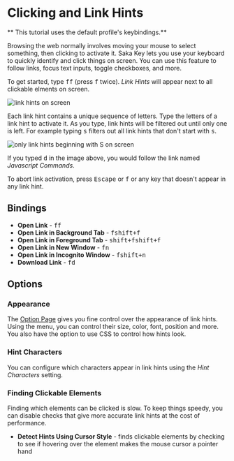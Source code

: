 # Clicking and Link Hints

** This tutorial uses the default profile's keybindings.**

Browsing the web normally involves moving your mouse to select something, then clicking to activate it. Saka Key lets you use your keyboard to quickly identify and click things on screen. You can use this feature to follow links, focus text inputs, toggle checkboxes, and more.

To get started, type <kbd>f</kbd><kbd>f</kbd> (press <kbd>f</kbd> twice). *Link Hints* will appear next to all clickable elments on screen.

![link hints on screen](/images/link_hints.png)

Each link hint contains a unique sequence of letters. Type the letters of a link hint to activate it. As you type, link hints will be filtered out until only one is left. For example typing <kbd>s</kbd> filters out all link hints that don't start with <kbd>s</kbd>.

![only link hints beginning with S on screen](/images/link_hints_filtered.png)

If you typed <kbd>d</kbd> in the image above, you would follow the link named *Javascript Commands*.

To abort link activation, press <kbd>Escape</kbd> or <kbd>f</kbd> or any key that doesn't appear in any link hint.

## Bindings

* **Open Link** - <kbd>f</kbd><kbd>f</kbd>
* **Open Link in Background Tab** - <kbd>f</kbd><kbd>shift+f</kbd>
* **Open Link in Foreground Tab** - <kbd>shift+f</kbd><kbd>shift+f</kbd>
* **Open Link in New Window** - <kbd>f</kbd><kbd>n</kbd>
* **Open Link in Incognito Window** - <kbd>f</kbd><kbd>shift+n</kbd>
* **Download Link** - <kbd>f</kbd><kbd>d</kbd>

## Options

### Appearance

The [Option Page](settings.md) gives you fine control over the appearance of link hints. Using the menu, you can control their size, color, font, position and more. You also have the option to use CSS to control how hints look. 

### Hint Characters

You can configure which characters appear in link hints using the *Hint Characters* setting.

### Finding Clickable Elements

Finding which elements can be clicked is slow. To keep things speedy, you can disable checks that give more accurate link hints at the cost of performance.

* **Detect Hints Using Cursor Style** - finds clickable elements by checking to see if hovering over the element makes the mouse cursor a pointer hand